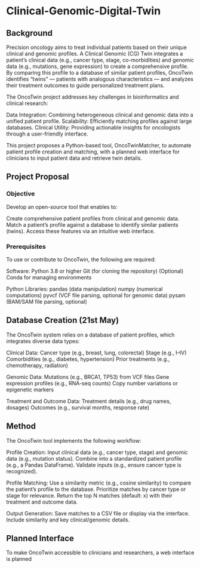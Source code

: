 # Clinical-Genomic-Digital-Twin

## Background

Precision oncology aims to treat individual patients based on their unique clinical and genomic profiles. A Clinical Genomic (CG) Twin integrates a patient’s clinical data (e.g., cancer type, stage, co-morbidities) and genomic data (e.g., mutations, gene expression) to create a comprehensive profile. By comparing this profile to a database of similar patient profiles, OncoTwin identifies “twins” — patients with analogous characteristics — and analyzes their treatment outcomes to guide personalized treatment plans.

The OncoTwin project addresses key challenges in bioinformatics and clinical research:

Data Integration: Combining heterogeneous clinical and genomic data into a unified patient profile.
Scalability: Efficiently matching profiles against large databases.
Clinical Utility: Providing actionable insights for oncologists through a user-friendly interface.

This project proposes a Python-based tool, OncoTwinMatcher, to automate patient profile creation and matching, with a planned web interface for clinicians to input patient data and retrieve twin details.

## Project Proposal

### Objective

Develop an open-source tool that enables to:

Create comprehensive patient profiles from clinical and genomic data.
Match a patient’s profile against a database to identify similar patients (twins).
Access these features via an intuitive web interface.

### Prerequisites

To use or contribute to OncoTwin, the following are required:

Software:
Python 3.8 or higher
Git (for cloning the repository)
(Optional) Conda for managing environments

Python Libraries:
pandas (data manipulation)
numpy (numerical computations)
pyvcf (VCF file parsing, optional for genomic data)
pysam (BAM/SAM file parsing, optional)


## Database Creation (21st May)

The OncoTwin system relies on a database of patient profiles, which integrates diverse data types:

Clinical Data:
Cancer type (e.g., breast, lung, colorectal)
Stage (e.g., I–IV)
Comorbidities (e.g., diabetes, hypertension)
Prior treatments (e.g., chemotherapy, radiation)

Genomic Data:
Mutations (e.g., BRCA1, TP53) from VCF files
Gene expression profiles (e.g., RNA-seq counts)
Copy number variations or epigenetic markers

Treatment and Outcome Data:
Treatment details (e.g., drug names, dosages)
Outcomes (e.g., survival months, response rate)



## Method 

The OncoTwin tool implements the following workflow:

Profile Creation:
Input clinical data (e.g., cancer type, stage) and genomic data (e.g., mutation status).
Combine into a standardized patient profile (e.g., a Pandas DataFrame).
Validate inputs (e.g., ensure cancer type is recognized).

Profile Matching:
Use a similarity metric (e.g., cosine similarity) to compare the patient’s profile to the database.
Prioritize matches by cancer type or stage for relevance.
Return the top N matches (default: x) with their treatment and outcome data.

Output Generation:
Save matches to a CSV file or display via the interface.
Include similarity and key clinical/genomic details.

## Planned Interface

To make OncoTwin accessible to clinicians and researchers, a web interface is planned
